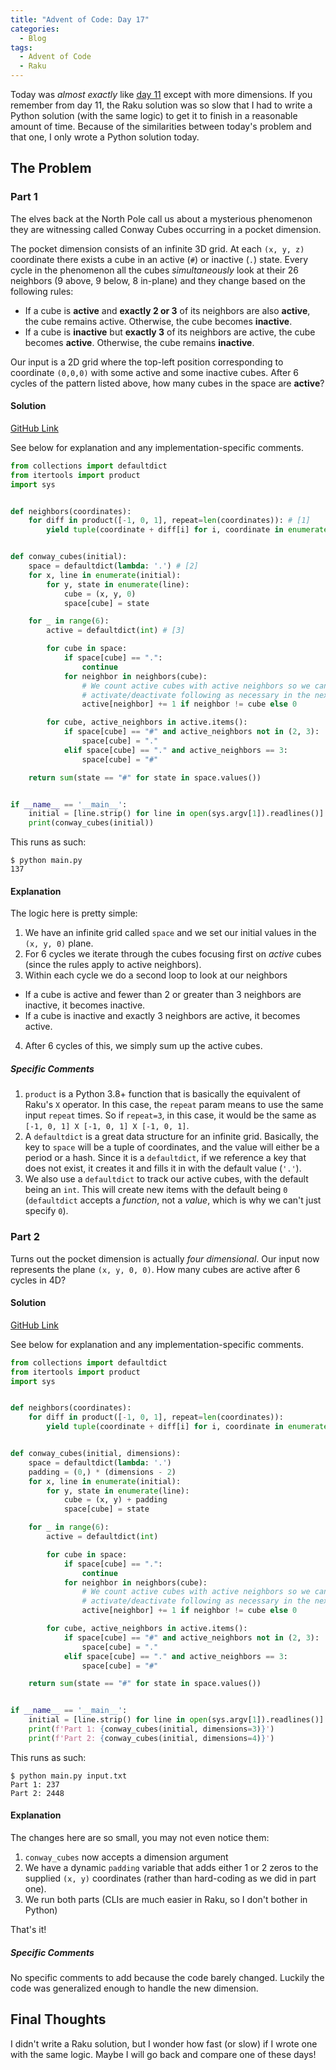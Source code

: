 ```yaml
---
title: "Advent of Code: Day 17"
categories:
  - Blog
tags:
  - Advent of Code
  - Raku
---
```


Today was _almost exactly_ like [day 11](https://aaronreidsmith.github.io/blog/advent-of-code-day-11/) except with more dimensions. If you remember from day 11, the Raku solution was so slow that I had to write a Python solution (with the same logic) to get it to finish in a reasonable amount of time. Because of the similarities between today's problem and that one, I only wrote a Python solution today.

## The Problem

### Part 1

The elves back at the North Pole call us about a mysterious phenomenon they are witnessing called Conway Cubes occurring in a pocket dimension.

The pocket dimension consists of an infinite 3D grid. At each `(x, y, z)` coordinate there exists a cube in an active (`#`) or inactive (`.`) state. Every cycle in the phenomenon all the cubes _simultaneously_ look at their 26 neighbors (9 above, 9 below, 8 in-plane) and they change based on the following rules:

- If a cube is **active** and **exactly 2 or 3** of its neighbors are also **active**, the cube remains active. Otherwise, the cube becomes **inactive**.
- If a cube is **inactive** but **exactly 3** of its neighbors are active, the cube becomes **active**. Otherwise, the cube remains **inactive**.

Our input is a 2D grid where the top-left position corresponding to coordinate `(0,0,0)` with some active and some inactive cubes. After 6 cycles of the pattern listed above, how many cubes in the space are **active**?

#### Solution

[GitHub Link](https://github.com/aaronreidsmith/advent-of-code/blob/main/2020/17/python/main.py)

See below for explanation and any implementation-specific comments.

```python
from collections import defaultdict
from itertools import product
import sys


def neighbors(coordinates):
    for diff in product([-1, 0, 1], repeat=len(coordinates)): # [1]
        yield tuple(coordinate + diff[i] for i, coordinate in enumerate(coordinates))


def conway_cubes(initial):
    space = defaultdict(lambda: '.') # [2]
    for x, line in enumerate(initial):
        for y, state in enumerate(line):
            cube = (x, y, 0)
            space[cube] = state

    for _ in range(6):
        active = defaultdict(int) # [3]

        for cube in space:
            if space[cube] == ".":
                continue
            for neighbor in neighbors(cube):
                # We count active cubes with active neighbors so we can
                # activate/deactivate following as necessary in the next loop
                active[neighbor] += 1 if neighbor != cube else 0

        for cube, active_neighbors in active.items():
            if space[cube] == "#" and active_neighbors not in (2, 3):
                space[cube] = "."
            elif space[cube] == "." and active_neighbors == 3:
                space[cube] = "#"

    return sum(state == "#" for state in space.values())


if __name__ == '__main__':
    initial = [line.strip() for line in open(sys.argv[1]).readlines()]
    print(conway_cubes(initial))
```

This runs as such:

```
$ python main.py
137
```

#### Explanation

The logic here is pretty simple:

1. We have an infinite grid called `space` and we set our initial values in the `(x, y, 0)` plane.
2. For 6 cycles we iterate through the cubes focusing first on _active_ cubes (since the rules apply to active neighbors).
3. Within each cycle we do a second loop to look at our neighbors
  - If a cube is active and fewer than 2 or greater than 3 neighbors are inactive, it becomes inactive.
  - If a cube is inactive and exactly 3 neighbors are active, it becomes active.
4. After 6 cycles of this, we simply sum up the active cubes.

##### Specific Comments

1. `product` is a Python 3.8+ function that is basically the equivalent of Raku's `X` operator. In this case, the `repeat` param means to use the same input `repeat` times. So if `repeat=3`, in this case, it would be the same as `[-1, 0, 1] X [-1, 0, 1] X [-1, 0, 1]`.
2. A `defaultdict` is a great data structure for an infinite grid. Basically, the key to `space` will be a tuple of coordinates, and the value will either be a period or a hash. Since it is a `defaultdict`, if we reference a key that does not exist, it creates it and fills it in with the default value (`'.'`).
3. We also use a `defaultdict` to track our active cubes, with the default being an `int`. This will create new items with the default being `0` (`defaultdict` accepts a _function_, not a _value_, which is why we can't just specify `0`).

### Part 2

Turns out the pocket dimension is actually _four dimensional_. Our input now represents the plane `(x, y, 0, 0)`. How many cubes are active after 6 cycles in 4D?

#### Solution

[GitHub Link](https://github.com/aaronreidsmith/advent-of-code/blob/main/2020/17/python/main.py)

See below for explanation and any implementation-specific comments.

```python
from collections import defaultdict
from itertools import product
import sys


def neighbors(coordinates):
    for diff in product([-1, 0, 1], repeat=len(coordinates)):
        yield tuple(coordinate + diff[i] for i, coordinate in enumerate(coordinates))


def conway_cubes(initial, dimensions):
    space = defaultdict(lambda: '.')
    padding = (0,) * (dimensions - 2)
    for x, line in enumerate(initial):
        for y, state in enumerate(line):
            cube = (x, y) + padding
            space[cube] = state

    for _ in range(6):
        active = defaultdict(int)

        for cube in space:
            if space[cube] == ".":
                continue
            for neighbor in neighbors(cube):
                # We count active cubes with active neighbors so we can
                # activate/deactivate following as necessary in the next loop
                active[neighbor] += 1 if neighbor != cube else 0

        for cube, active_neighbors in active.items():
            if space[cube] == "#" and active_neighbors not in (2, 3):
                space[cube] = "."
            elif space[cube] == "." and active_neighbors == 3:
                space[cube] = "#"

    return sum(state == "#" for state in space.values())


if __name__ == '__main__':
    initial = [line.strip() for line in open(sys.argv[1]).readlines()]
    print(f'Part 1: {conway_cubes(initial, dimensions=3)}')
    print(f'Part 2: {conway_cubes(initial, dimensions=4)}')
```

This runs as such:

```
$ python main.py input.txt
Part 1: 237
Part 2: 2448
```

#### Explanation

The changes here are so small, you may not even notice them:

1. `conway_cubes` now accepts a dimension argument
2. We have a dynamic `padding` variable that adds either 1 or 2 zeros to the supplied `(x, y)` coordinates (rather than hard-coding as we did in part one).
3. We run both parts (CLIs are much easier in Raku, so I don't bother in Python)

That's it!

##### Specific Comments

No specific comments to add because the code barely changed. Luckily the code was generalized enough to handle the new dimension.

## Final Thoughts

I didn't write a Raku solution, but I wonder how fast (or slow) if I wrote one with the same logic. Maybe I will go back and compare one of these days!

